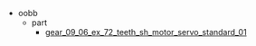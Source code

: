 * oobb
  * part
    * [gear_09_06_ex_72_teeth_sh_motor_servo_standard_01](oobb/part/gear_09_06_ex_72_teeth_sh_motor_servo_standard_01)
